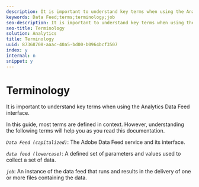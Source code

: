 ```yaml
---
description: It is important to understand key terms when using the Analytics Data Feed interface.
keywords: Data Feed;terms;terminology;job
seo-description: It is important to understand key terms when using the Analytics Data Feed interface.
seo-title: Terminology
solution: Analytics
title: Terminology
uuid: 87368708-aaac-40a5-bd00-b0964bcf3507
index: y
internal: n
snippet: y
---
```


# Terminology

It is important to understand key terms when using the Analytics Data Feed interface.

In this guide, most terms are defined in context. However, understanding the following terms will help you as you read this documentation.

*`Data Feed (capitalized)`*: The Adobe Data Feed service and its interface.

*`data feed (lowercase)`*: A defined set of parameters and values used to collect a set of data.

*`job`*: An instance of the data feed that runs and results in the delivery of one or more files containing the data. 
